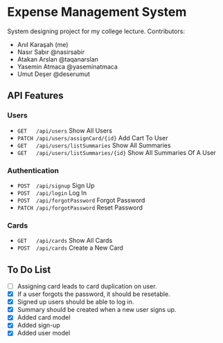 # Expense Management System
System designing project for my college lecture.
Contributors: 
- Anıl Karaşah (me)
- Nasır Sabır @nasirsabir
- Atakan Arslan @taqanarslan
- Yasemin Atmaca @yaseminatmaca
- Umut Deşer @deserumut

## API Features

### Users
- `GET   /api/users` Show All Users
- `PATCH /api/users/assignCard/{id}` Add Cart To User
- `GET   /api/users/listSummaries` Show All Summaries
- `GET   /api/users/listSummaries/{id}` Show All Summaries Of A User

### Authentication
- `POST  /api/signup` Sign Up
- `POST  /api/login` Log In
- `POST  /api/forgotPassword` Forgot Password
- `PATCH /api/forgotPassword` Reset Password

### Cards
- `GET   /api/cards` Show All Cards
- `POST  /api/cards` Create a New Card

## To Do List

- [ ] Assigning card leads to card duplication on user.
- [x] If a user forgots the password, it should be resetable.
- [x] Signed up users should be able to log in.
- [x] Summary should be created when a new user signs up.
- [x] Added card model
- [x] Added sign-up
- [x] Added user model
